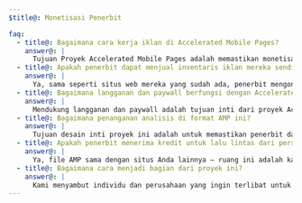 ```yaml
---
$title@: Monetisasi Penerbit

faq:
  - title@: Bagaimana cara kerja iklan di Accelerated Mobile Pages?
    answer@: |
      Tujuan Proyek Accelerated Mobile Pages adalah memastikan monetisasi iklan yang efektif di web seluler ketika merangkul pendekatan yang berfokus pada pengguna. Dengan konteks tersebut, tujuannya adalah untuk memberikan dukungan bagi rentang format, jaringan, dan teknologi iklan yang komprehensif di Accelerated Mobile Pages. Oleh karena itu, mereka yang terlibat dalam proyek ini juga akan terlibat dalam penyusunan Praktik Iklan Berkelanjutan untuk memastikan bahwa iklan di file AMP cepat, aman, menarik, dan efektif bagi pengguna.
  - title@: Apakah penerbit dapat menjual inventaris iklan mereka sendiri?
    answer@: |
      Ya, sama seperti situs web mereka yang sudah ada, penerbit mengontrol inventaris iklan dan cara mereka menjualnya.
  - title@: Bagaimana langganan dan paywall berfungsi dengan Accelerated Mobile Pages?
    answer@: |
      Mendukung langganan dan paywall adalah tujuan inti dari proyek Accelerated Mobile Pages. Saat ini AMP mendukung framework dengan akses fleksibel yang membuat penerbit dapat mengontrol pengalaman tampilan dokumen pelanggan, pengguna yang diukur, dan pengguna anonim.
  - title@: Bagaimana penanganan analisis di format AMP ini?
    answer@: |
      Tujuan desain inti proyek ini adalah untuk memastikan penerbit dapat memperoleh wawasan analisis yang kuat. Sementara dukungan analisis di rilis demo sangat terbatas, spek diharapkan memiliki dukungan untuk koleksi informasi analisis, dan berintegrasi dengan sistem pihak ke-3 tanpa mengorbankan kecepatan atau ukuran file AMP. Beberapa penyedia analisis [berpartisipasi](https://www.ampproject.org/who/#analytics) dalam proyek ini.
  - title@: Apakah penerbit menerima kredit untuk lalu lintas dari perspektif pengukuran?
    answer@: |
      Ya, file AMP sama dengan situs Anda lainnya – ruang ini adalah kanvas penerbit.
  - title@: Bagaimana cara menjadi bagian dari proyek ini?
    answer@: |
      Kami menyambut individu dan perusahaan yang ingin terlibat untuk mengisi [Github](https://github.com/ampproject/amphtml/issues/new), jadi, kami dapat menambahkan Anda ke daftar distribusi dan terus mengabari Anda jika ada informasi baru.
---
```

